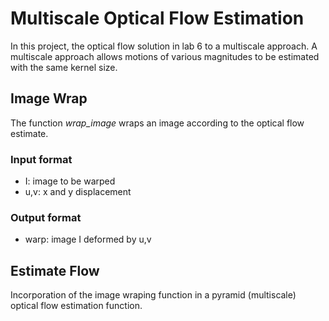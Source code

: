 # Multiscale Optical Flow Estimation
In this project, the optical flow solution in lab 6 to a multiscale approach. A multiscale approach allows motions of various magnitudes to be estimated with the same kernel size.

## Image Wrap
The function *wrap_image* wraps an image according to the optical flow estimate.
### Input format
- I: image to be warped
- u,v: x and y displacement
### Output format
- warp: image I deformed by u,v


## Estimate Flow
Incorporation of the image wraping function in a pyramid (multiscale) optical flow estimation function.
